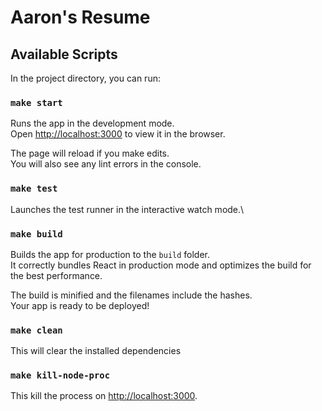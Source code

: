 # Aaron's Resume

## Available Scripts

In the project directory, you can run:

### `make start`

Runs the app in the development mode.\
Open [http://localhost:3000](http://localhost:3000) to view it in the browser.

The page will reload if you make edits.\
You will also see any lint errors in the console.

### `make test`

Launches the test runner in the interactive watch mode.\

### `make build`

Builds the app for production to the `build` folder.\
It correctly bundles React in production mode and optimizes the build for the best performance.

The build is minified and the filenames include the hashes.\
Your app is ready to be deployed!

### `make clean`

This will clear the installed dependencies

### `make kill-node-proc`

This kill the process on [http://localhost:3000](http://localhost:3000).
